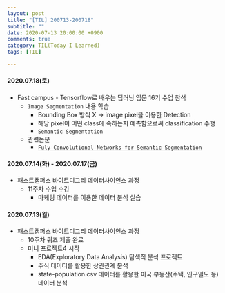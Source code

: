 ```yaml
---
layout: post
title: "[TIL] 200713-200718"
subtitle: ""
date: 2020-07-13 20:00:00 +0900
comments: true
category: TIL(Today I Learned)
tags: [TIL]

---
```


#### 2020.07.18(토)
  - Fast campus - Tensorflow로 배우는 딥러닝 입문 16기 수업 참석
    - `Image Segmentation` 내용 학습
      - Bounding Box 방식 X -> image pixel을 이용한 Detection
      - 해당 pixel이 어떤 class에 속하는지 예측함으로써 classification 수행
      - `Semantic Segmentation`
    - 관련논문
      - [`Fuly Convolutional Networks for Semantic Segmentation`](https://arxiv.org/abs/1411.4038)
  
#### 2020.07.14(화) - 2020.07.17(금)
  - 패스트캠퍼스 바이트디그리 데이터사이언스 과정
    - 11주차 수업 수강
      - 마케팅 데이터를 이용한 데이터 분석 실습
  
#### 2020.07.13(월)
  - 패스트캠퍼스 바이트디그리 데이터사이언스 과정
    - 10주차 퀴즈 제출 완료
    - 미니 프로젝트4 시작
      - EDA(Exploratory Data Analysis) 탐색적 분석 프로젝트
      - 주식 데이터를 활용한 상관관계 분석
      - state-population.csv 데이터를 활용한 미국 부동산(주택, 인구밀도 등) 데이터 분석